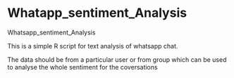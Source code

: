 # Whatapp_sentiment_Analysis
Whatsapp_sentiment_Analysis

This is a simple R script for text analysis of whatsapp chat.

The data should be from a particular user or from group which can be used to analyse the whole sentiment for the coversations 
